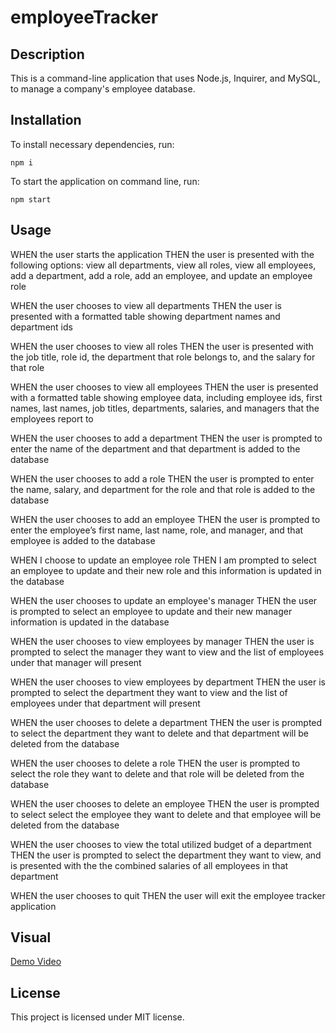 # employeeTracker

## Description

This is a command-line application that uses Node.js, Inquirer, and MySQL, to manage a company's employee database.

## Installation

To install necessary dependencies, run:
   
~~~
npm i
~~~

To start the application on command line, run:

~~~
npm start
~~~

## Usage

WHEN the user starts the application
THEN the user is presented with the following options: view all departments, view all roles, view all employees, add a department, add a role, add an employee, and update an employee role

WHEN the user chooses to view all departments
THEN the user is presented with a formatted table showing department names and department ids

WHEN the user chooses to view all roles
THEN the user is presented with the job title, role id, the department that role belongs to, and the salary for that role

WHEN the user chooses to view all employees
THEN the user is presented with a formatted table showing employee data, including employee ids, first names, last names, job titles, departments, salaries, and managers that the employees report to

WHEN the user chooses to add a department
THEN the user is prompted to enter the name of the department and that department is added to the database

WHEN the user chooses to add a role
THEN the user is prompted to enter the name, salary, and department for the role and that role is added to the database

WHEN the user chooses to add an employee
THEN the user is prompted to enter the employee’s first name, last name, role, and manager, and that employee is added to the database

WHEN I choose to update an employee role
THEN I am prompted to select an employee to update and their new role and this information is updated in the database

WHEN the user chooses to update an employee's manager
THEN the user is prompted to select an employee to update and their new manager information is updated in the database

WHEN the user chooses to view employees by manager
THEN the user is prompted to select the manager they want to view and the list of employees under that manager will present

WHEN the user chooses to view employees by department
THEN the user is prompted to select the department they want to view and the list of employees under that department will present

WHEN the user chooses to delete a department
THEN the user is prompted to select the department they want to delete and that department will be deleted from the database

WHEN the user chooses to delete a role
THEN the user is prompted to select the role they want to delete and that role will be deleted from the database

WHEN the user chooses to delete an employee
THEN the user is prompted to select select the employee they want to delete and that employee will be deleted from the database

WHEN the user chooses to view the total utilized budget of a department
THEN the user is prompted to select the department they want to view, and is presented with the the combined salaries of all employees in that department

WHEN the user chooses to quit
THEN the user will exit the employee tracker application

## Visual

[Demo Video](https://drive.google.com/file/d/1roB_o-RRoMeYWtUY6svyisJvT0xQK51a/view)

## License

This project is licensed under MIT license.